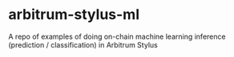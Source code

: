 # arbitrum-stylus-ml
A repo of examples of doing on-chain machine learning inference (prediction / classification) in Arbitrum Stylus
